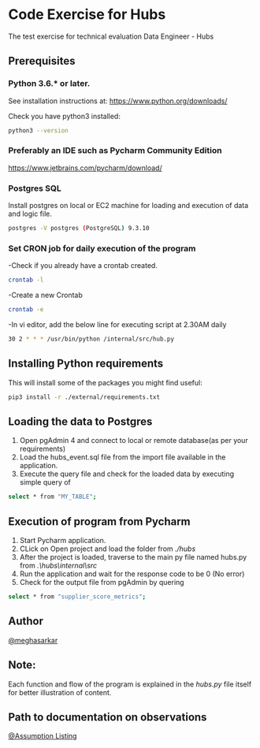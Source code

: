 
# Code Exercise for Hubs
The test exercise for technical evaluation
Data Engineer - Hubs





## Prerequisites
### Python 3.6.* or later.

See installation instructions at: https://www.python.org/downloads/

Check you have python3 installed:

```bash
python3 --version
```

### Preferably an IDE such as Pycharm Community Edition

https://www.jetbrains.com/pycharm/download/

### Postgres SQL 

Install postgres on local or EC2 machine for loading and execution of data and logic file.

```bash
postgres -V postgres (PostgreSQL) 9.3.10
```

### Set CRON job for daily execution of the program

-Check if you already have a crontab created.
```bash
crontab -l 
```
-Create a new Crontab
```bash
crontab -e
```
-In vi editor, add the below line for executing script at 2.30AM daily
```bash
30 2 * * * /usr/bin/python /internal/src/hub.py
```


## Installing Python requirements

This will install some of the packages you might find useful:

```bash
pip3 install -r ./external/requirements.txt
```

## Loading the data to Postgres

1. Open pgAdmin 4 and connect to local or remote database(as per your requirements)
2. Load the hubs_event.sql file from the import file available in the application.
3. Execute the query file and check for the loaded data by executing simple query of 
```bash
select * from "MY_TABLE";
```

## Execution of program from Pycharm
1. Start Pycharm application.
2. CLick on Open project and load the folder from *./hubs*
3. After the project is loaded, traverse to the main py file named hubs.py from *.\hubs\internal\src*
4. Run the application and wait for the response code to be 0 (No error)
5. Check for the output file from pgAdmin by quering
```bash
select * from "supplier_score_metrics";
```


## Author 

[@meghasarkar](https://www.linkedin.com/in/megha-sarkar-1c9/)



## Note:

Each function and flow of the program is explained in the *hubs.py* file itself for better illustration of content.

## Path to documentation on observations
[@Assumption Listing](https://github.com/meghasarkar/codeExercise_MeghaSarkar_Hubs/tree/main/external/documents)



